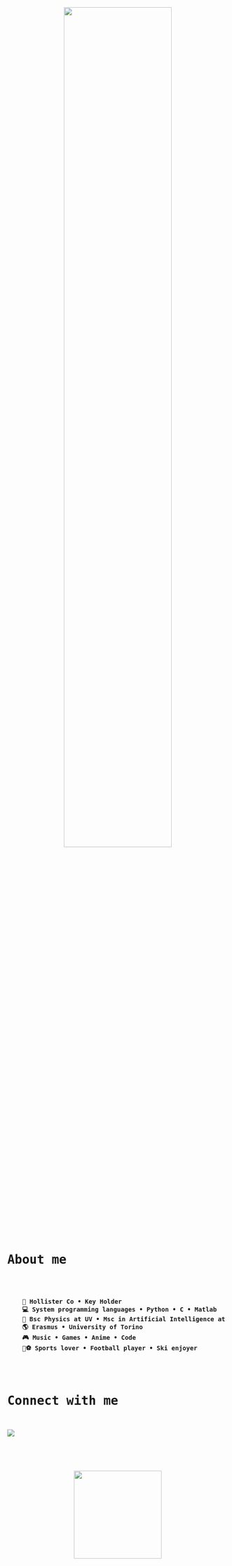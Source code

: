 <div align="center">

<img src="https://readme-typing-svg.demolab.com?font=Fira+Code&pause=1000&color=F77283&width=580&lines=Hello+hello%2C+I'+m+Jorge+Greus%2C+nice+to+meet+you!)](https://git.io/typing-svg" width="70%" />
<div align="left">
<br><br>
<pre>

# About me 
<h4>
    💼 Hollister Co • Key Holder 
    💻 System programming languages • Python • C • Matlab 
    📖 Bsc Physics at UV • Msc in Artificial Intelligence at EDEM 
    🌎 Erasmus • University of Torino 
    🎮 Music • Games • Anime • Code 
    🎿⚽ Sports lover • Football player • Ski enjoyer
</h4>

 # Connect with me   
[![](https://img.shields.io/badge/linkedin-0a66c2)](https://www.linkedin.com/in/jorge-greus/)

</pre>
<br><br>

<div align="center">
<img src="https://media1.giphy.com/media/v1.Y2lkPTc5MGI3NjExN2Ztcm4zbjMwbHA0ODAwNWgyaWJ4MnNxZjk2dmlucnZ0cml4eDEybSZlcD12MV9pbnRlcm5hbF9naWZfYnlfaWQmY3Q9Zw/3ogwFGEHrVxusDbDjO/giphy.gif" height="200" />
<br><br><br>



</div>
